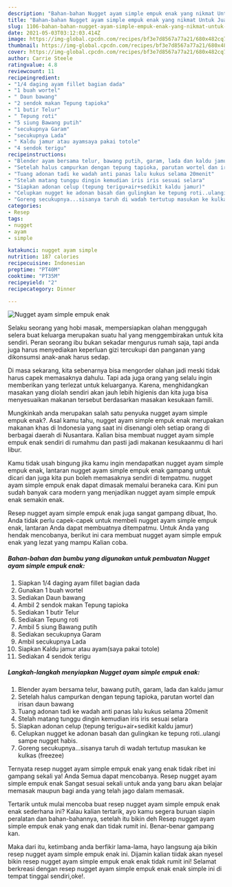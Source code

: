 ```yaml
---
description: "Bahan-bahan Nugget ayam simple empuk enak yang nikmat Untuk Jualan"
title: "Bahan-bahan Nugget ayam simple empuk enak yang nikmat Untuk Jualan"
slug: 1106-bahan-bahan-nugget-ayam-simple-empuk-enak-yang-nikmat-untuk-jualan
date: 2021-05-03T03:12:03.414Z
image: https://img-global.cpcdn.com/recipes/bf3e7d8567a77a21/680x482cq70/nugget-ayam-simple-empuk-enak-foto-resep-utama.jpg
thumbnail: https://img-global.cpcdn.com/recipes/bf3e7d8567a77a21/680x482cq70/nugget-ayam-simple-empuk-enak-foto-resep-utama.jpg
cover: https://img-global.cpcdn.com/recipes/bf3e7d8567a77a21/680x482cq70/nugget-ayam-simple-empuk-enak-foto-resep-utama.jpg
author: Carrie Steele
ratingvalue: 4.8
reviewcount: 11
recipeingredient:
- "1/4 daging ayam fillet bagian dada"
- "1 buah wortel"
- " Daun bawang"
- "2 sendok makan Tepung tapioka"
- "1 butir Telur"
- " Tepung roti"
- "5 siung Bawang putih"
- "secukupnya Garam"
- "secukupnya Lada"
- " Kaldu jamur atau ayamsaya pakai totole"
- "4 sendok terigu"
recipeinstructions:
- "Blender ayam bersama telur, bawang putih, garam, lada dan kaldu jamur"
- "Setelah halus campurkan dengan tepung tapioka, parutan wortel dan irisan daun bawang"
- "Tuang adonan tadi ke wadah anti panas lalu kukus selama 20menit"
- "Stelah matang tunggu dingin kemudian iris iris sesuai selara"
- "Siapkan adonan celup (tepung terigu+air+sedikit kaldu jamur)"
- "Celupkan nugget ke adonan basah dan gulingkan ke tepung roti..ulangi sampe nugget habis."
- "Goreng secukupnya...sisanya taruh di wadah tertutup masukan ke kulkas (freezee)"
categories:
- Resep
tags:
- nugget
- ayam
- simple

katakunci: nugget ayam simple 
nutrition: 187 calories
recipecuisine: Indonesian
preptime: "PT40M"
cooktime: "PT35M"
recipeyield: "2"
recipecategory: Dinner

---
```



![Nugget ayam simple empuk enak](https://img-global.cpcdn.com/recipes/bf3e7d8567a77a21/680x482cq70/nugget-ayam-simple-empuk-enak-foto-resep-utama.jpg)

Selaku seorang yang hobi masak, mempersiapkan olahan menggugah selera buat keluarga merupakan suatu hal yang menggembirakan untuk kita sendiri. Peran seorang ibu bukan sekadar mengurus rumah saja, tapi anda juga harus menyediakan keperluan gizi tercukupi dan panganan yang dikonsumsi anak-anak harus sedap.

Di masa  sekarang, kita sebenarnya bisa mengorder olahan jadi meski tidak harus capek memasaknya dahulu. Tapi ada juga orang yang selalu ingin memberikan yang terlezat untuk keluarganya. Karena, menghidangkan masakan yang diolah sendiri akan jauh lebih higienis dan kita juga bisa menyesuaikan makanan tersebut berdasarkan masakan kesukaan famili. 



Mungkinkah anda merupakan salah satu penyuka nugget ayam simple empuk enak?. Asal kamu tahu, nugget ayam simple empuk enak merupakan makanan khas di Indonesia yang saat ini disenangi oleh setiap orang di berbagai daerah di Nusantara. Kalian bisa membuat nugget ayam simple empuk enak sendiri di rumahmu dan pasti jadi makanan kesukaanmu di hari libur.

Kamu tidak usah bingung jika kamu ingin mendapatkan nugget ayam simple empuk enak, lantaran nugget ayam simple empuk enak gampang untuk dicari dan juga kita pun boleh memasaknya sendiri di tempatmu. nugget ayam simple empuk enak dapat dimasak memalui beraneka cara. Kini pun sudah banyak cara modern yang menjadikan nugget ayam simple empuk enak semakin enak.

Resep nugget ayam simple empuk enak juga sangat gampang dibuat, lho. Anda tidak perlu capek-capek untuk membeli nugget ayam simple empuk enak, lantaran Anda dapat membuatnya ditempatmu. Untuk Anda yang hendak mencobanya, berikut ini cara membuat nugget ayam simple empuk enak yang lezat yang mampu Kalian coba.

<!--inarticleads1-->

##### Bahan-bahan dan bumbu yang digunakan untuk pembuatan Nugget ayam simple empuk enak:

1. Siapkan 1/4 daging ayam fillet bagian dada
1. Gunakan 1 buah wortel
1. Sediakan  Daun bawang
1. Ambil 2 sendok makan Tepung tapioka
1. Sediakan 1 butir Telur
1. Sediakan  Tepung roti
1. Ambil 5 siung Bawang putih
1. Sediakan secukupnya Garam
1. Ambil secukupnya Lada
1. Siapkan  Kaldu jamur atau ayam(saya pakai totole)
1. Sediakan 4 sendok terigu




<!--inarticleads2-->

##### Langkah-langkah menyiapkan Nugget ayam simple empuk enak:

1. Blender ayam bersama telur, bawang putih, garam, lada dan kaldu jamur
1. Setelah halus campurkan dengan tepung tapioka, parutan wortel dan irisan daun bawang
1. Tuang adonan tadi ke wadah anti panas lalu kukus selama 20menit
1. Stelah matang tunggu dingin kemudian iris iris sesuai selara
1. Siapkan adonan celup (tepung terigu+air+sedikit kaldu jamur)
1. Celupkan nugget ke adonan basah dan gulingkan ke tepung roti..ulangi sampe nugget habis.
1. Goreng secukupnya...sisanya taruh di wadah tertutup masukan ke kulkas (freezee)




Ternyata resep nugget ayam simple empuk enak yang enak tidak ribet ini gampang sekali ya! Anda Semua dapat mencobanya. Resep nugget ayam simple empuk enak Sangat sesuai sekali untuk anda yang baru akan belajar memasak maupun bagi anda yang telah jago dalam memasak.

Tertarik untuk mulai mencoba buat resep nugget ayam simple empuk enak enak sederhana ini? Kalau kalian tertarik, ayo kamu segera buruan siapin peralatan dan bahan-bahannya, setelah itu bikin deh Resep nugget ayam simple empuk enak yang enak dan tidak rumit ini. Benar-benar gampang kan. 

Maka dari itu, ketimbang anda berfikir lama-lama, hayo langsung aja bikin resep nugget ayam simple empuk enak ini. Dijamin kalian tiidak akan nyesel bikin resep nugget ayam simple empuk enak enak tidak rumit ini! Selamat berkreasi dengan resep nugget ayam simple empuk enak enak simple ini di tempat tinggal sendiri,oke!.

